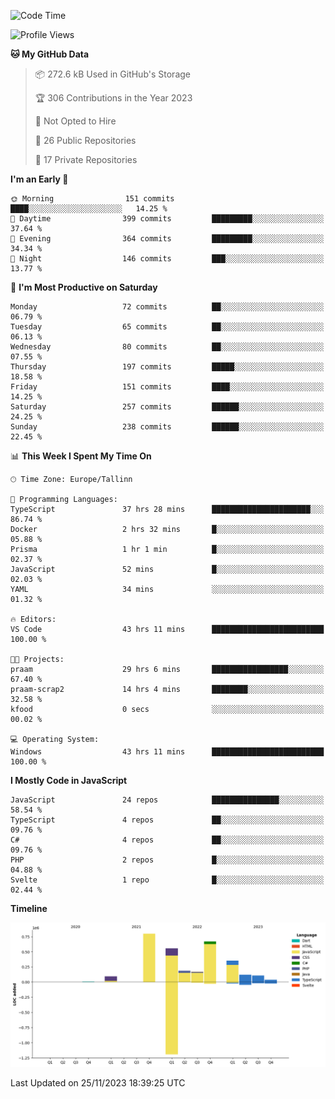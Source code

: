 <!--START_SECTION:waka-->
![Code Time](http://img.shields.io/badge/Code%20Time-521%20hrs%202%20mins-blue)

![Profile Views](http://img.shields.io/badge/Profile%20Views-0-blue)

**🐱 My GitHub Data** 

> 📦 272.6 kB Used in GitHub's Storage 
 > 
> 🏆 306 Contributions in the Year 2023
 > 
> 🚫 Not Opted to Hire
 > 
> 📜 26 Public Repositories 
 > 
> 🔑 17 Private Repositories 
 > 
**I'm an Early 🐤** 

```text
🌞 Morning                151 commits         ████░░░░░░░░░░░░░░░░░░░░░   14.25 % 
🌆 Daytime                399 commits         █████████░░░░░░░░░░░░░░░░   37.64 % 
🌃 Evening                364 commits         █████████░░░░░░░░░░░░░░░░   34.34 % 
🌙 Night                  146 commits         ███░░░░░░░░░░░░░░░░░░░░░░   13.77 % 
```
📅 **I'm Most Productive on Saturday** 

```text
Monday                   72 commits          ██░░░░░░░░░░░░░░░░░░░░░░░   06.79 % 
Tuesday                  65 commits          ██░░░░░░░░░░░░░░░░░░░░░░░   06.13 % 
Wednesday                80 commits          ██░░░░░░░░░░░░░░░░░░░░░░░   07.55 % 
Thursday                 197 commits         █████░░░░░░░░░░░░░░░░░░░░   18.58 % 
Friday                   151 commits         ████░░░░░░░░░░░░░░░░░░░░░   14.25 % 
Saturday                 257 commits         ██████░░░░░░░░░░░░░░░░░░░   24.25 % 
Sunday                   238 commits         ██████░░░░░░░░░░░░░░░░░░░   22.45 % 
```


📊 **This Week I Spent My Time On** 

```text
🕑︎ Time Zone: Europe/Tallinn

💬 Programming Languages: 
TypeScript               37 hrs 28 mins      ██████████████████████░░░   86.74 % 
Docker                   2 hrs 32 mins       █░░░░░░░░░░░░░░░░░░░░░░░░   05.88 % 
Prisma                   1 hr 1 min          █░░░░░░░░░░░░░░░░░░░░░░░░   02.37 % 
JavaScript               52 mins             █░░░░░░░░░░░░░░░░░░░░░░░░   02.03 % 
YAML                     34 mins             ░░░░░░░░░░░░░░░░░░░░░░░░░   01.32 % 

🔥 Editors: 
VS Code                  43 hrs 11 mins      █████████████████████████   100.00 % 

🐱‍💻 Projects: 
praam                    29 hrs 6 mins       █████████████████░░░░░░░░   67.40 % 
praam-scrap2             14 hrs 4 mins       ████████░░░░░░░░░░░░░░░░░   32.58 % 
kfood                    0 secs              ░░░░░░░░░░░░░░░░░░░░░░░░░   00.02 % 

💻 Operating System: 
Windows                  43 hrs 11 mins      █████████████████████████   100.00 % 
```

**I Mostly Code in JavaScript** 

```text
JavaScript               24 repos            ███████████████░░░░░░░░░░   58.54 % 
TypeScript               4 repos             ██░░░░░░░░░░░░░░░░░░░░░░░   09.76 % 
C#                       4 repos             ██░░░░░░░░░░░░░░░░░░░░░░░   09.76 % 
PHP                      2 repos             █░░░░░░░░░░░░░░░░░░░░░░░░   04.88 % 
Svelte                   1 repo              █░░░░░░░░░░░░░░░░░░░░░░░░   02.44 % 
```



**Timeline**

![Lines of Code chart](https://raw.githubusercontent.com/Piilu/Piilu/main/assets/bar_graph.png)


 Last Updated on 25/11/2023 18:39:25 UTC
<!--END_SECTION:waka-->